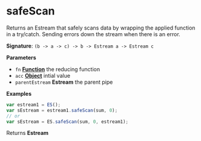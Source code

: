 # safeScan

Returns an Estream that safely scans data
by wrapping the applied function in a try/catch.
Sending errors down the stream when there is an error.

**Signature**: `(b -> a -> c) -> b -> Estream a -> Estream c`

**Parameters**

-   `fn` **[Function](https://developer.mozilla.org/en-US/docs/Web/JavaScript/Reference/Statements/function)** the reducing function
-   `acc` **[Object](https://developer.mozilla.org/en-US/docs/Web/JavaScript/Reference/Global_Objects/Object)** intial value
-   `parentEstream` **Estream** the parent pipe

**Examples**

```javascript
var estream1 = ES();
var sEstream = estream1.safeScan(sum, 0);
// or
var sEstream = ES.safeScan(sum, 0, estream1);
```

Returns **Estream** 
